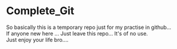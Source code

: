 # Complete_Git
So basically this is a temporary repo just for my practise in github...
<br>
If anyone new here ... Just leave this repo... It's of no use.
<br>
Just enjoy your life bro....
